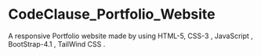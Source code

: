 # CodeClause_Portfolio_Website
A responsive Portfolio website made by using HTML-5, CSS-3 , JavaScript , BootStrap-4.1 , TailWind CSS .
